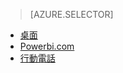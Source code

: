 > [AZURE.SELECTOR]
- [桌面](../articles/notification-hubs/notification-hubs-windows-store-dotnet-get-started.md)
- [Powerbi.com](../articles/notification-hubs/notification-hubs-windows-phone-get-started.md)
- [行動電話](../articles/notification-hubs/notification-hubs-ios-get-started.md)
